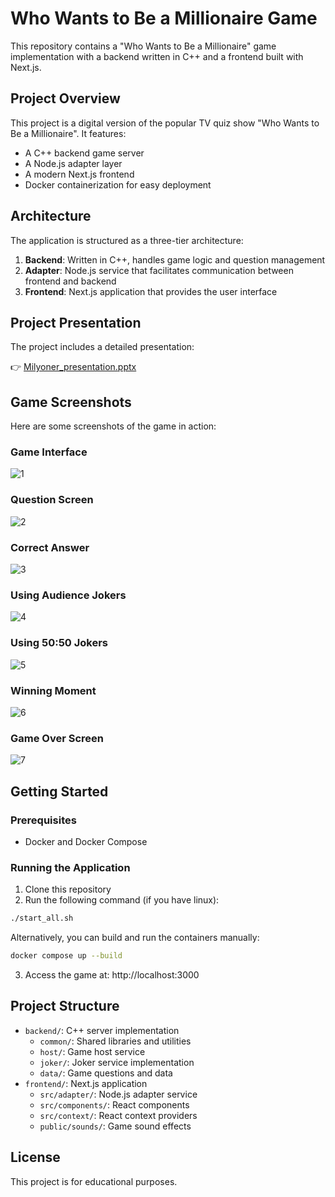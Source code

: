# Who Wants to Be a Millionaire Game

This repository contains a "Who Wants to Be a Millionaire" game implementation with a backend written in C++ and a frontend built with Next.js.

## Project Overview

This project is a digital version of the popular TV quiz show "Who Wants to Be a Millionaire". It features:

- A C++ backend game server
- A Node.js adapter layer
- A modern Next.js frontend
- Docker containerization for easy deployment

## Architecture

The application is structured as a three-tier architecture:

1. **Backend**: Written in C++, handles game logic and question management
2. **Adapter**: Node.js service that facilitates communication between frontend and backend
3. **Frontend**: Next.js application that provides the user interface

## Project Presentation

The project includes a detailed presentation:

👉 [Milyoner_presentation.pptx](https://github.com/user-attachments/files/20525847/Milyoner_presentation.pptx)


## Game Screenshots

Here are some screenshots of the game in action:

### Game Interface
![1](https://github.com/user-attachments/assets/e1ddaddf-9805-4f80-9a11-700b08cf395b)



### Question Screen

![2](https://github.com/user-attachments/assets/77eda750-7ad4-4a5f-83b1-d337fa13e183)


### Correct Answer
![3](https://github.com/user-attachments/assets/9c245f9f-2f78-4785-b35a-c27268159cea)



### Using Audience Jokers
![4](https://github.com/user-attachments/assets/7572d8b9-32bd-4d24-85d3-e0ee5a4a20ae)


### Using 50:50 Jokers
![5](https://github.com/user-attachments/assets/9151d063-4db3-4261-b32e-66d9d76090f4)


### Winning Moment
![6](https://github.com/user-attachments/assets/0404b0fd-b191-4307-b7b2-8f69d54e6256)



### Game Over Screen
![7](https://github.com/user-attachments/assets/648f773e-c4aa-49e2-89dd-c0688d015f4d)



## Getting Started

### Prerequisites

- Docker and Docker Compose

### Running the Application

1. Clone this repository
2. Run the following command (if you have linux):

```bash
./start_all.sh
```

Alternatively, you can build and run the containers manually:

```bash
docker compose up --build
```

3. Access the game at: http://localhost:3000

## Project Structure

- `backend/`: C++ server implementation
  - `common/`: Shared libraries and utilities
  - `host/`: Game host service
  - `joker/`: Joker service implementation
  - `data/`: Game questions and data
- `frontend/`: Next.js application
  - `src/adapter/`: Node.js adapter service
  - `src/components/`: React components
  - `src/context/`: React context providers
  - `public/sounds/`: Game sound effects

## License

This project is for educational purposes.
